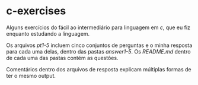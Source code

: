 # c-exercises
Alguns exercícios do fácil ao intermediário para linguagem em *c*, que eu fiz enquanto estudando a linguagem.  
  
Os arquivos *pt1-5* incluem cinco conjuntos de perguntas e o minha resposta para cada uma delas, dentro das pastas *answer1-5*. Os *README.md* dentro de cada uma das pastas contém as questôes.
  
Comentários dentro dos arquivos de resposta explicam múltiplas formas de ter o mesmo output.  
